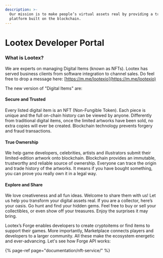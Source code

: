```yaml
---
description: >-
  Our mission is to make people’s virtual assets real by providing a trading
  platform built on the blockchain.
---
```


# Lootex Developer Portal

### What is Lootex?

We are experts on managing Digital Items \(known as NFTs\). Lootex has served business clients from software integration to channel sales. Do feel free to drop a message here: [https://m.me/lootexio](https://m.me/lootexio)

The new version of "Digital Items" are: 

#### Secure and Trusted

Every listed digital item is an NFT \(Non-Fungible Token\). Each piece is unique and the full on-chain history can be viewed by anyone. Differently from traditional digital items, once the limited artworks have been sold, no extra copies will ever be created. Blockchain technology prevents forgery and fraud transactions.

#### True Ownership

We help game developers, celebrities, artists and illustrators submit their limited-edition artwork onto blockchain. Blockchain provides an immutable, trustworthy and reliable source of ownership. Everyone can trace the origin and trade history of the artworks. It means if you have bought something, you can prove you really own it in a legal way.

#### Explore and Share

We love creativeness and all fun ideas. Welcome to share them with us! Let us help you transform your digital assets real. If you are a collector, here’s your oasis. Go hunt and find your hidden gems. Feel free to buy or sell your collectibles, or even show off your treasures. Enjoy the surprises it may bring.

Lootex’s Forge enables developers to create cryptoitems or find items to support their games. More importantly, Marketplace connects players and developers to a larger community. All these make the ecosystem energetic and ever-advancing. Let's see how Forge API works:

{% page-ref page="documentation/nft-service/" %}



